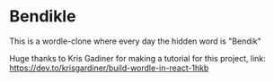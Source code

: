 # Bendikle 

This is a wordle-clone where every day the hidden word is "Bendik" 

Huge thanks to Kris Gadiner for making a tutorial for this project, link: https://dev.to/krisgardiner/build-wordle-in-react-1hkb